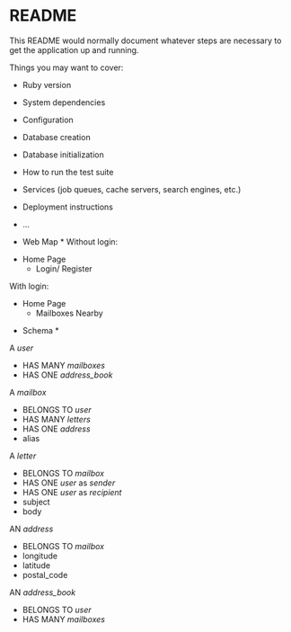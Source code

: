 # README

This README would normally document whatever steps are necessary to get the
application up and running.

Things you may want to cover:

* Ruby version

* System dependencies

* Configuration

* Database creation

* Database initialization

* How to run the test suite

* Services (job queues, cache servers, search engines, etc.)

* Deployment instructions

* ...



* Web Map *
Without login:
- Home Page
  - Login/ Register

With login:
- Home Page
  - Mailboxes Nearby
  

* Schema *

A _user_
- HAS MANY _mailboxes_
- HAS ONE _address\_book_

A _mailbox_
- BELONGS TO _user_
- HAS MANY _letters_
- HAS ONE _address_
- alias

A _letter_
- BELONGS TO _mailbox_
- HAS ONE _user_ as _sender_
- HAS ONE _user_ as _recipient_
- subject
- body

AN _address_
- BELONGS TO _mailbox_
- longitude
- latitude
- postal_code

AN _address\_book_
- BELONGS TO _user_
- HAS MANY _mailboxes_